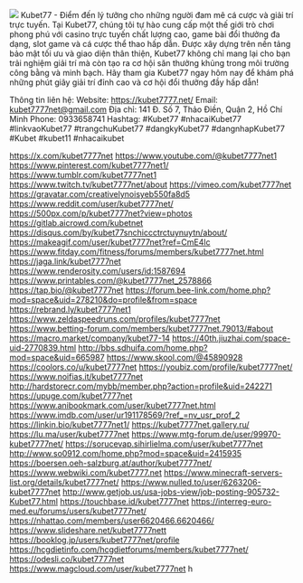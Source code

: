 ![](https://s3-ap-northeast-1.amazonaws.com/g0v-hackmd-images/uploads/upload_915d2833ab3583dcb3bbfde11b57cec3.jpg)
Kubet77 - Điểm đến lý tưởng cho những người đam mê cá cược và giải trí trực tuyến. Tại Kubet77, chúng tôi tự hào cung cấp một thế giới trò chơi phong phú với casino trực tuyến chất lượng cao, game bài đổi thưởng đa dạng, slot game và cá cược thể thao hấp dẫn. Được xây dựng trên nền tảng bảo mật tối ưu và giao diện thân thiện, Kubet77 không chỉ mang lại cho bạn trải nghiệm giải trí mà còn tạo ra cơ hội săn thưởng khủng trong môi trường công bằng và minh bạch. Hãy tham gia Kubet77 ngay hôm nay để khám phá những phút giây giải trí đỉnh cao và cơ hội đổi thưởng đầy hấp dẫn!

Thông tin liên hệ:
Website: https://kubet7777.net/
Email: kubet7777net@gmail.com
Địa chỉ: 141 Đ. Số 7, Thảo Điền, Quận 2, Hồ Chí Minh
Phone: 0933658741
Hashtag: #Kubet77 #nhacaiKubet77 #linkvaoKubet77 #trangchuKubet77 #dangkyKubet77 #dangnhapKubet77 #Kubet #kubet11 #nhacaikubet 

https://x.com/kubet7777net
https://www.youtube.com/@kubet7777net1
https://www.pinterest.com/kubet7777net1/
https://www.tumblr.com/kubet7777net1
https://www.twitch.tv/kubet7777net/about
https://vimeo.com/kubet7777net
https://gravatar.com/creativelynoisyeb550fa8d5
https://www.reddit.com/user/kubet7777net/
https://500px.com/p/kubet7777net?view=photos
https://gitlab.aicrowd.com/kubetnet
https://disqus.com/by/kubet77snchiccctrctuynuytn/about/
https://makeagif.com/user/kubet7777net?ref=CmE4lc
https://www.fitday.com/fitness/forums/members/kubet7777net.html
https://jaga.link/kubet7777net
https://www.renderosity.com/users/id:1587694
https://www.printables.com/@kubet7777net_2578866
https://tap.bio/@kubet7777net
https://forum.bee-link.com/home.php?mod=space&uid=278210&do=profile&from=space
https://rebrand.ly/kubet7777net1
https://www.zeldaspeedruns.com/profiles/kubet7777net
https://www.betting-forum.com/members/kubet7777net.79013/#about
https://macro.market/company/kubet77-14
https://40th.jiuzhai.com/space-uid-2770839.html
http://bbs.sdhuifa.com/home.php?mod=space&uid=665987
https://www.skool.com/@45890928
https://coolors.co/u/kubet7777net
https://youbiz.com/profile/kubet7777net/
https://www.noifias.it/kubet7777net
http://hardstorecr.com/mybb/member.php?action=profile&uid=242271
https://upuge.com/kubet7777net
https://www.anibookmark.com/user/kubet7777net.html
https://www.imdb.com/user/ur191178569/?ref_=nv_usr_prof_2
https://linkin.bio/kubet7777net1/
https://kubet7777net.gallery.ru/
https://lu.ma/user/kubet7777net
https://www.mtg-forum.de/user/99970-kubet7777net/
https://sorucevap.sihirlielma.com/user/kubet7777net
http://www.so0912.com/home.php?mod=space&uid=2415935
https://boersen.oeh-salzburg.at/author/kubet7777net/
https://www.webwiki.com/kubet7777.net
https://www.minecraft-servers-list.org/details/kubet7777net/
https://www.nulled.to/user/6263206-kubet7777net
http://www.getjob.us/usa-jobs-view/job-posting-905732-Kubet77.html
https://touchbase.id/kubet7777net
https://interreg-euro-med.eu/forums/users/kubet7777net/
https://nhattao.com/members/user6620466.6620466/
https://www.slideshare.net/kubet7777nett
https://booklog.jp/users/kubet7777net/profile
https://hcgdietinfo.com/hcgdietforums/members/kubet7777net/
https://odesli.co/kubet7777net
https://www.magcloud.com/user/kubet7777net
h

